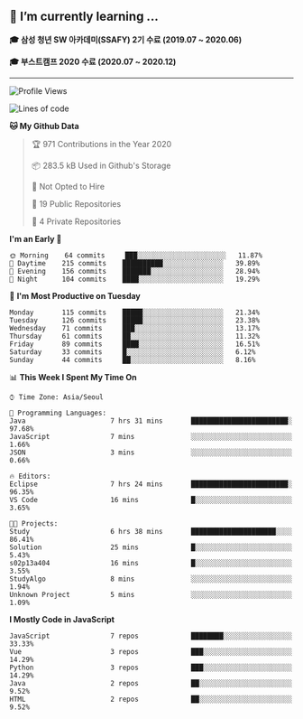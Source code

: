 ## 🌱 I’m currently learning ...

**🎓 삼성 청년 SW 아카데미(SSAFY) 2기 수료 (2019.07 ~ 2020.06)**

**🎓 부스트캠프 2020 수료 (2020.07 ~ 2020.12)**
 
-----

<!--START_SECTION:waka-->
![Profile Views](http://img.shields.io/badge/Profile%20Views-8-blue)

![Lines of code](https://img.shields.io/badge/From%20Hello%20World%20I%27ve%20Written-2.9%20million%20lines%20of%20code-blue)

**🐱 My Github Data** 

> 🏆 971 Contributions in the Year 2020
 > 
> 📦 283.5 kB Used in Github's Storage 
 > 
> 🚫 Not Opted to Hire
 > 
> 📜 19 Public Repositories 
 > 
> 🔑 4 Private Repositories  
 > 
**I'm an Early 🐤** 

```text
🌞 Morning    64 commits     ███░░░░░░░░░░░░░░░░░░░░░░   11.87% 
🌆 Daytime    215 commits    ██████████░░░░░░░░░░░░░░░   39.89% 
🌃 Evening    156 commits    ███████░░░░░░░░░░░░░░░░░░   28.94% 
🌙 Night      104 commits    ████░░░░░░░░░░░░░░░░░░░░░   19.29%

```
📅 **I'm Most Productive on Tuesday** 

```text
Monday       115 commits    █████░░░░░░░░░░░░░░░░░░░░   21.34% 
Tuesday      126 commits    █████░░░░░░░░░░░░░░░░░░░░   23.38% 
Wednesday    71 commits     ███░░░░░░░░░░░░░░░░░░░░░░   13.17% 
Thursday     61 commits     ██░░░░░░░░░░░░░░░░░░░░░░░   11.32% 
Friday       89 commits     ████░░░░░░░░░░░░░░░░░░░░░   16.51% 
Saturday     33 commits     █░░░░░░░░░░░░░░░░░░░░░░░░   6.12% 
Sunday       44 commits     ██░░░░░░░░░░░░░░░░░░░░░░░   8.16%

```


📊 **This Week I Spent My Time On** 

```text
⌚︎ Time Zone: Asia/Seoul

💬 Programming Languages: 
Java                     7 hrs 31 mins       ████████████████████████░   97.68% 
JavaScript               7 mins              ░░░░░░░░░░░░░░░░░░░░░░░░░   1.66% 
JSON                     3 mins              ░░░░░░░░░░░░░░░░░░░░░░░░░   0.66%

🔥 Editors: 
Eclipse                  7 hrs 24 mins       ████████████████████████░   96.35% 
VS Code                  16 mins             █░░░░░░░░░░░░░░░░░░░░░░░░   3.65%

🐱‍💻 Projects: 
Study                    6 hrs 38 mins       █████████████████████░░░░   86.41% 
Solution                 25 mins             █░░░░░░░░░░░░░░░░░░░░░░░░   5.43% 
s02p13a404               16 mins             █░░░░░░░░░░░░░░░░░░░░░░░░   3.55% 
StudyAlgo                8 mins              ░░░░░░░░░░░░░░░░░░░░░░░░░   1.94% 
Unknown Project          5 mins              ░░░░░░░░░░░░░░░░░░░░░░░░░   1.09%

```

**I Mostly Code in JavaScript** 

```text
JavaScript               7 repos             ████████░░░░░░░░░░░░░░░░░   33.33% 
Vue                      3 repos             ███░░░░░░░░░░░░░░░░░░░░░░   14.29% 
Python                   3 repos             ███░░░░░░░░░░░░░░░░░░░░░░   14.29% 
Java                     2 repos             ██░░░░░░░░░░░░░░░░░░░░░░░   9.52% 
HTML                     2 repos             ██░░░░░░░░░░░░░░░░░░░░░░░   9.52%

```



<!--END_SECTION:waka-->
